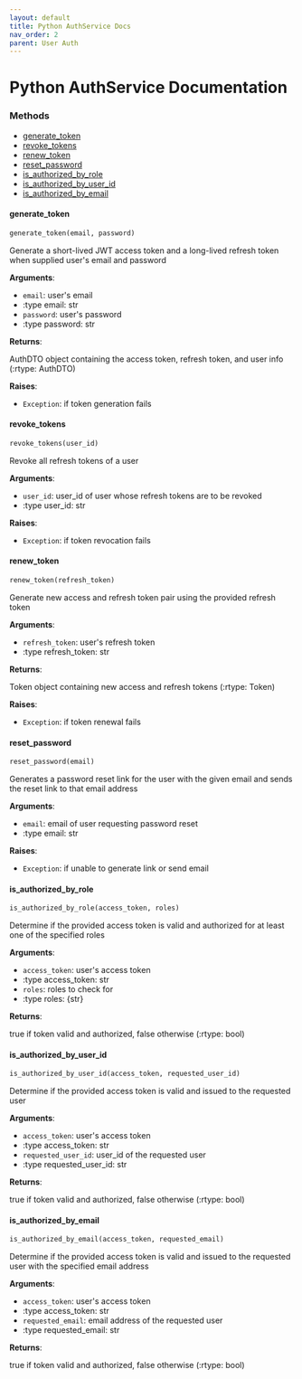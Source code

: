 ```yaml
---
layout: default
title: Python AuthService Docs
nav_order: 2
parent: User Auth
---
```


# Python AuthService Documentation

### Methods
* [generate\_token](#interfaces.auth_service.IAuthService.generate_token)
* [revoke\_tokens](#interfaces.auth_service.IAuthService.revoke_tokens)
* [renew\_token](#interfaces.auth_service.IAuthService.renew_token)
* [reset\_password](#interfaces.auth_service.IAuthService.reset_password)
* [is\_authorized\_by\_role](#interfaces.auth_service.IAuthService.is_authorized_by_role)
* [is\_authorized\_by\_user\_id](#interfaces.auth_service.IAuthService.is_authorized_by_user_id)
* [is\_authorized\_by\_email](#interfaces.auth_service.IAuthService.is_authorized_by_email)

<a name="interfaces.auth_service.IAuthService.generate_token"></a>
#### generate\_token

```python
generate_token(email, password)
```

Generate a short-lived JWT access token and a long-lived refresh token
when supplied user's email and password

**Arguments**:

- `email`: user's email
- :type email: str
- `password`: user's password
- :type password: str

**Returns**:

AuthDTO object containing the access token, refresh token, and user info (:rtype: AuthDTO)

**Raises**:

- `Exception`: if token generation fails

<a name="interfaces.auth_service.IAuthService.revoke_tokens"></a>
#### revoke\_tokens

```python
revoke_tokens(user_id)
```

Revoke all refresh tokens of a user

**Arguments**:

- `user_id`: user_id of user whose refresh tokens are to be revoked
- :type user_id: str

**Raises**:

- `Exception`: if token revocation fails

<a name="interfaces.auth_service.IAuthService.renew_token"></a>
#### renew\_token

```python
renew_token(refresh_token)
```

Generate new access and refresh token pair using the provided refresh token

**Arguments**:

- `refresh_token`: user's refresh token
- :type refresh_token: str

**Returns**:

Token object containing new access and refresh tokens (:rtype: Token)

**Raises**:

- `Exception`: if token renewal fails

<a name="interfaces.auth_service.IAuthService.reset_password"></a>
#### reset\_password

```python
reset_password(email)
```

Generates a password reset link for the user with the given email
and sends the reset link to that email address

**Arguments**:

- `email`: email of user requesting password reset
- :type email: str

**Raises**:

- `Exception`: if unable to generate link or send email

<a name="interfaces.auth_service.IAuthService.is_authorized_by_role"></a>
#### is\_authorized\_by\_role

```python
is_authorized_by_role(access_token, roles)
```

Determine if the provided access token is valid and authorized for at least
one of the specified roles

**Arguments**:

- `access_token`: user's access token
- :type access_token: str
- `roles`: roles to check for
- :type roles: {str}

**Returns**:

true if token valid and authorized, false otherwise (:rtype: bool)

<a name="interfaces.auth_service.IAuthService.is_authorized_by_user_id"></a>
#### is\_authorized\_by\_user\_id

```python
is_authorized_by_user_id(access_token, requested_user_id)
```

Determine if the provided access token is valid and issued to the requested user

**Arguments**:

- `access_token`: user's access token
- :type access_token: str
- `requested_user_id`: user_id of the requested user
- :type requested_user_id: str

**Returns**:

true if token valid and authorized, false otherwise (:rtype: bool)

<a name="interfaces.auth_service.IAuthService.is_authorized_by_email"></a>
#### is\_authorized\_by\_email

```python
is_authorized_by_email(access_token, requested_email)
```

Determine if the provided access token is valid and issued to the requested user
with the specified email address

**Arguments**:

- `access_token`: user's access token
- :type access_token: str
- `requested_email`: email address of the requested user
- :type requested_email: str

**Returns**:

true if token valid and authorized, false otherwise (:rtype: bool)

